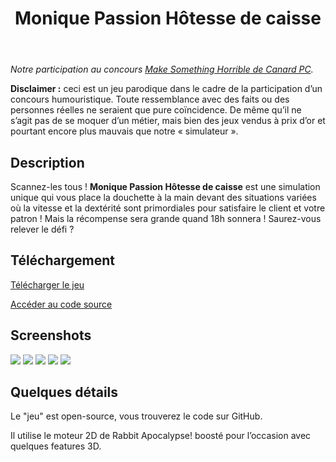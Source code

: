 ﻿---
title: Monique Passion Hôtesse de caisse
layout: release
---

*Notre participation au concours [Make Something Horrible de Canard PC](http://www.canardpc.com/news-52821-grand_concours_canard_pc___make_something_horrible.html).*

**Disclaimer :** ceci est un jeu parodique dans le cadre de la participation d’un concours humouristique. Toute ressemblance avec des faits ou des personnes réelles ne seraient que pure coïncidence. De même qu’il ne s’agit pas de se moquer d’un métier, mais bien des jeux vendus à prix d’or et pourtant encore plus mauvais que notre « simulateur ».

## Description

Scannez-les tous ! **Monique Passion Hôtesse de caisse** est une simulation unique qui vous place la douchette à la main devant des situations variées où la vitesse et la dextérité sont primordiales pour satisfaire le client et votre patron ! Mais la récompense sera grande quand 18h sonnera ! Saurez-vous relever le défi ?

## Téléchargement

<a href="http://d.pr/f/OWmp" class="btn btn-primary">Télécharger le jeu</a>

<a href="https://github.com/Valryon/super-caissiere" class="btn btn-info">Accéder au code source</a>

## Screenshots

<img src="http://uppix.net/2/c/8/82eb4f3bdeab26b8b37c13e5526ff.png" />
<img src="http://uppix.net/5/e/4/bf36f73ea5e0a3cadc05490e1d542.jpg" />
<img src="http://uppix.net/7/f/4/f424a3a462fbe6532dd2192859da9.png" />
<img src="http://uppix.net/f/7/8/02a20f0ac0c5d1b417eeb2bde3950.png" />
<img src="http://uppix.net/0/5/a/09e2608d157afc031c3bf81047ef4.png" />

## Quelques détails

Le "jeu" est open-source, vous trouverez le code sur GitHub. 

Il utilise le moteur 2D de Rabbit Apocalypse! boosté pour l’occasion avec quelques features 3D.